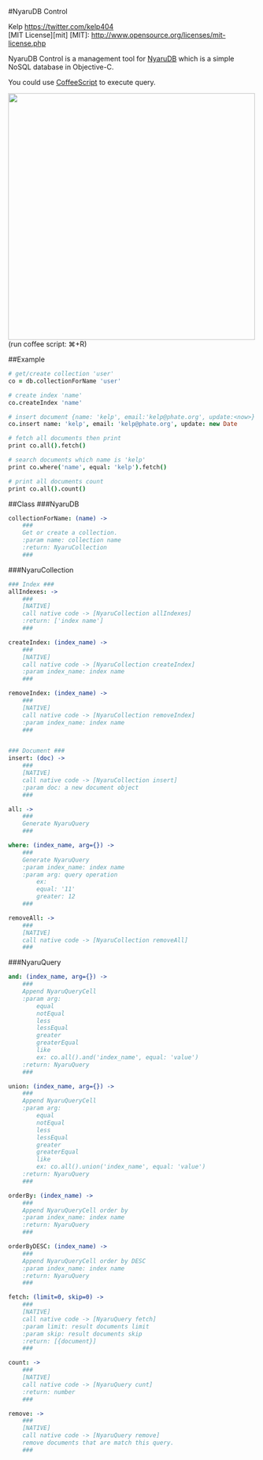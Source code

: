 #NyaruDB Control


Kelp https://twitter.com/kelp404  
[MIT License][mit]
[MIT]: http://www.opensource.org/licenses/mit-license.php


NyaruDB Control is a management tool for <a href="https://github.com/kelp404/NyaruDB" target="_blank">NyaruDB</a> which is a simple NoSQL database in Objective-C.  

You could use <a href="http://coffeescript.org/" target="_blank">CoffeeScript</a> to execute query.  

<img src='https://raw.github.com/kelp404/NyaruDB-Control/master/_images/screenshot00.png' witdh='850px' height='501px'/>  
(run coffee script: ⌘+R)  



##Example
```coffee
# get/create collection 'user'
co = db.collectionForName 'user'

# create index 'name'
co.createIndex 'name'

# insert document {name: 'kelp', email:'kelp@phate.org', update:<now>}
co.insert name: 'kelp', email: 'kelp@phate.org', update: new Date

# fetch all documents then print
print co.all().fetch()

# search documents which name is 'kelp'
print co.where('name', equal: 'kelp').fetch()

# print all documents count
print co.all().count()
```



##Class
###NyaruDB
```coffee
collectionForName: (name) ->
    ###
    Get or create a collection.
    :param name: collection name
    :return: NyaruCollection
    ###
```


###NyaruCollection
```coffee
### Index ###
allIndexes: ->
    ###
    [NATIVE]
    call native code -> [NyaruCollection allIndexes]
    :return: ['index name']
    ###

createIndex: (index_name) ->
    ###
    [NATIVE]
    call native code -> [NyaruCollection createIndex]
    :param index_name: index name
    ###

removeIndex: (index_name) ->
    ###
    [NATIVE]
    call native code -> [NyaruCollection removeIndex]
    :param index_name: index name
    ###


### Document ###
insert: (doc) ->
    ###
    [NATIVE]
    call native code -> [NyaruCollection insert]
    :param doc: a new document object
    ###

all: ->
    ###
    Generate NyaruQuery
    ###

where: (index_name, arg={}) ->
    ###
    Generate NyaruQuery
    :param index_name: index name
    :param arg: query operation
        ex:
        equal: '11'
        greater: 12
    ###

removeAll: ->
    ###
    [NATIVE]
    call native code -> [NyaruCollection removeAll]
    ###
```


###NyaruQuery
```coffee
and: (index_name, arg={}) ->
    ###
    Append NyaruQueryCell
    :param arg:
        equal
        notEqual
        less
        lessEqual
        greater
        greaterEqual
        like
        ex: co.all().and('index_name', equal: 'value')
    :return: NyaruQuery
    ###

union: (index_name, arg={}) ->
    ###
    Append NyaruQueryCell
    :param arg:
        equal
        notEqual
        less
        lessEqual
        greater
        greaterEqual
        like
        ex: co.all().union('index_name', equal: 'value')
    :return: NyaruQuery
    ###

orderBy: (index_name) ->
    ###
    Append NyaruQueryCell order by
    :param index_name: index name
    :return: NyaruQuery
    ###

orderByDESC: (index_name) ->
    ###
    Append NyaruQueryCell order by DESC
    :param index_name: index name
    :return: NyaruQuery
    ###

fetch: (limit=0, skip=0) ->
    ###
    [NATIVE]
    call native code -> [NyaruQuery fetch]
    :param limit: result documents limit
    :param skip: result documents skip
    :return: [{document}]
    ###

count: ->
    ###
    [NATIVE]
    call native code -> [NyaruQuery cunt]
    :return: number
    ###

remove: ->
    ###
    [NATIVE]
    call native code -> [NyaruQuery remove]
    remove documents that are match this query.
    ###
```